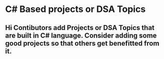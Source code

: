 # C# Based projects or DSA Topics


## Hi Contibutors add Projects or DSA Topics that are built in C# language. Consider adding some good projects so that others get benefitted from it.
